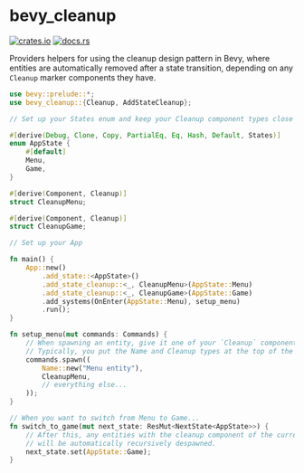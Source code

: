 # bevy_cleanup

[![crates.io](https://img.shields.io/crates/v/bevy_cleanup.svg)](https://crates.io/crates/bevy_cleanup)
[![docs.rs](https://img.shields.io/docsrs/bevy_cleanup)](https://docs.rs/bevy_cleanup)

Providers helpers for using the cleanup design pattern in Bevy, where entities are automatically
removed after a state transition, depending on any `Cleanup` marker components they have.

```rs
use bevy::prelude::*;
use bevy_cleanup::{Cleanup, AddStateCleanup};

// Set up your States enum and keep your Cleanup component types close by

#[derive(Debug, Clone, Copy, PartialEq, Eq, Hash, Default, States)]
enum AppState {
    #[default]
    Menu,
    Game,
}

#[derive(Component, Cleanup)]
struct CleanupMenu;

#[derive(Component, Cleanup)]
struct CleanupGame;

// Set up your App

fn main() {
    App::new()
        .add_state::<AppState>()
        .add_state_cleanup::<_, CleanupMenu>(AppState::Menu)
        .add_state_cleanup::<_, CleanupGame>(AppState::Game)
        .add_systems(OnEnter(AppState::Menu), setup_menu)
        .run();
}

fn setup_menu(mut commands: Commands) {
    // When spawning an entity, give it one of your `Cleanup` component types
    // Typically, you put the Name and Cleanup types at the top of the component tuple
    commands.spawn((
        Name::new("Menu entity"),
        CleanupMenu,
        // everything else...
    ));
}

// When you want to switch from Menu to Game...
fn switch_to_game(mut next_state: ResMut<NextState<AppState>>) {
    // After this, any entities with the cleanup component of the current state (`CleanupMenu`)
    // will be automatically recursively despawned.
    next_state.set(AppState::Game);
}
```

